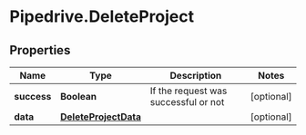 # Pipedrive.DeleteProject

## Properties

Name | Type | Description | Notes
------------ | ------------- | ------------- | -------------
**success** | **Boolean** | If the request was successful or not | [optional] 
**data** | [**DeleteProjectData**](DeleteProjectData.md) |  | [optional] 


